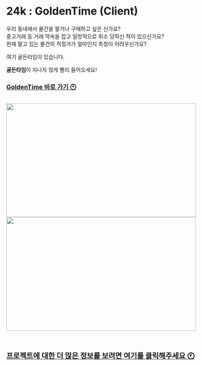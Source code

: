 # 24k : GoldenTime (Client)

우리 동네에서 물건을 팔거나 구매하고 싶은 신가요? <br>
중고거래 등 거래 약속을 잡고 일방적으로 취소 당하신 적이 있으신가요? <br>
현재 팔고 있는 물건의 적정가가 얼마인지 측정이 어려우신가요? <br>

여기 골든타임이 있습니다.

**골든타임**이 지나지 않게 빨리 들어오세요!

<a href="https://d1ghlpfq71z9hf.cloudfront.net/"><h3>GoldenTime 바로 가기 🕙<h3></a>

<img src="https://user-images.githubusercontent.com/65151932/107847864-56495a00-6e32-11eb-929b-451bb9ce4abd.jpg" width=500px height=300px />
<img src="https://user-images.githubusercontent.com/65151932/107847860-4e89b580-6e32-11eb-8609-90c839bc4fc9.jpg" width=500px height=300px />

<br>
<br>

<a href="https://github.com/codestates/golden-time-client/wiki"><h3>프로젝트에 대한 더 많은 정보를 보려면 여기를 클릭해주세요 🕙<h3></a>

